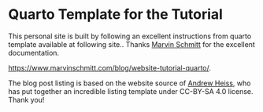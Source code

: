 # Quarto Template for the Tutorial

This personal site is built by following an excellent instructions from quarto template available at following site..
Thanks [Marvin Schmitt](https://www.marvinschmitt.com/) for the excellent documentation.

<https://www.marvinschmitt.com/blog/website-tutorial-quarto/>.

The blog post listing is based on the website source of [Andrew Heiss](https://www.andrewheiss.com/), who has put together an incredible listing template under CC-BY-SA 4.0 license. Thank you!


